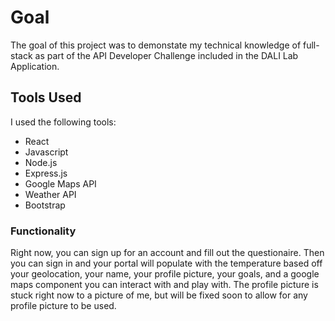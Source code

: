 # Goal
The goal of this project was to demonstate my technical knowledge of full-stack as part of the API Developer Challenge included in the DALI Lab Application.

## Tools Used
I used the following tools:
* React
* Javascript
* Node.js
* Express.js
* Google Maps API
* Weather API
* Bootstrap

### Functionality
Right now, you can sign up for an account and fill out the questionaire. Then you can sign in and your portal will populate with the temperature based off your geolocation, your name, your profile picture, your goals, and a google maps component you can interact with and play with. The profile picture is stuck right now to a picture of me, but will be fixed soon to allow for any profile picture to be used.

